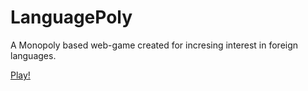 # LanguagePoly

A Monopoly based web-game created for incresing interest in foreign languages.

[Play!](https://aguickers.github.io/monopoly/pages/menu.html)
